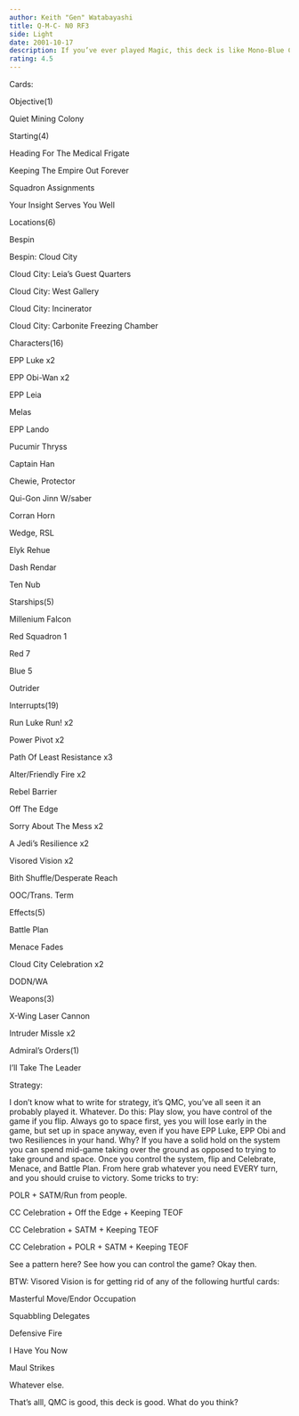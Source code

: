 ```yaml
---
author: Keith "Gen" Watabayashi
title: Q-M-C- N0 RF3
side: Light
date: 2001-10-17
description: If you’ve ever played Magic, this deck is like Mono-Blue Control. If you haven’t, then this is just a good control deck.
rating: 4.5
---
```

Cards: 

 Objective(1) 
Quiet Mining Colony 

Starting(4) 
Heading For The Medical Frigate 
Keeping The Empire Out Forever 
Squadron Assignments 
Your Insight Serves You Well 

Locations(6) 
Bespin 
Bespin: Cloud City 
Cloud City: Leia&#8217;s Guest Quarters 
Cloud City: West Gallery 
Cloud City: Incinerator 
Cloud City: Carbonite Freezing Chamber 

Characters(16) 
EPP Luke x2 
EPP Obi-Wan x2 
EPP Leia 
Melas
EPP Lando 
Pucumir Thryss
Captain Han 
Chewie, Protector 
Qui-Gon Jinn W/saber
Corran Horn 
Wedge, RSL 
Elyk Rehue 
Dash Rendar 
Ten Nub 

Starships(5) 
Millenium Falcon 
Red Squadron 1 
Red 7 
Blue 5 
Outrider 

Interrupts(19) 
Run Luke Run! x2 
Power Pivot x2 
Path Of Least Resistance x3 
Alter/Friendly Fire x2 
Rebel Barrier
Off The Edge
Sorry About The Mess x2
A Jedi&#8217;s Resilience x2
Visored Vision x2
Bith Shuffle/Desperate Reach 
OOC/Trans. Term

Effects(5) 
Battle Plan 
Menace Fades 
Cloud City Celebration x2
DODN/WA

Weapons(3) 
X-Wing Laser Cannon 
Intruder Missle x2 

Admiral&#8217;s Orders(1) 
I&#8217;ll Take The Leader 

Strategy: 

I don’t know what to write for strategy, it’s QMC, you’ve all seen it an probably played it. Whatever. Do this: Play slow, you have control of the game if you flip. Always go to space first, yes you will lose early in the game, but set up in space anyway, even if you have EPP Luke, EPP Obi and two Resiliences in your hand. Why? If you have a solid hold on the system you can spend mid-game taking over the ground as opposed to trying to take ground and space. Once you control the system, flip and Celebrate, Menace, and Battle Plan. From here grab whatever you need EVERY turn, and you should cruise to victory. Some tricks to try: 
POLR + SATM/Run from people. 
CC Celebration + Off the Edge + Keeping TEOF
CC Celebration + SATM + Keeping TEOF
CC Celebration + POLR + SATM + Keeping TEOF

See a pattern here? See how you can control the game? Okay then.

BTW: Visored Vision is for getting rid of any of the following hurtful cards:
Masterful Move/Endor Occupation
Squabbling Delegates
Defensive Fire
I Have You Now
Maul Strikes
Whatever else.

That’s alll, QMC is good, this deck is good. What do you think?

